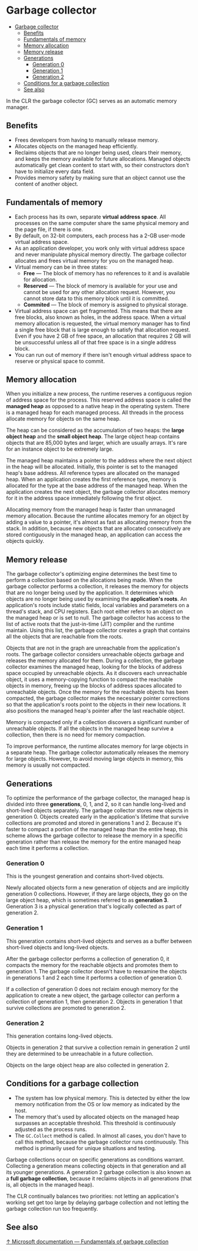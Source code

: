 # Garbage collector

- [Garbage collector](#garbage-collector)
  - [Benefits](#benefits)
  - [Fundamentals of memory](#fundamentals-of-memory)
  - [Memory allocation](#memory-allocation)
  - [Memory release](#memory-release)
  - [Generations](#generations)
    - [Generation 0](#generation-0)
    - [Generation 1](#generation-1)
    - [Generation 2](#generation-2)
  - [Conditions for a garbage collection](#conditions-for-a-garbage-collection)
  - [See also](#see-also)

In the CLR the garbage collector (GC) serves as an automatic memory manager.

## Benefits

- Frees developers from having to manually release memory.
- Allocates objects on the managed heap efficiently.
- Reclaims objects that are no longer being used, clears their memory, and keeps the memory available for future allocations. Managed objects automatically get clean content to start with, so their constructors don't have to initialize every data field.
- Provides memory safety by making sure that an object cannot use the content of another object.

## Fundamentals of memory

- Each process has its own, separate **virtual address space**. All processes on the same computer share the same physical memory and the page file, if there is one.
- By default, on 32-bit computers, each process has a 2-GB user-mode virtual address space.
- As an application developer, you work only with virtual address space and never manipulate physical memory directly. The garbage collector allocates and frees virtual memory for you on the managed heap.
- Virtual memory can be in three states:  
  - **Free** — The block of memory has no references to it and is available for allocation.
  - **Reserved** — The block of memory is available for your use and cannot be used for any other allocation request. However, you cannot store data to this memory block until it is committed.
  - **Commited** — The block of memory is assigned to physical storage.
- Virtual address space can get fragmented. This means that there are free blocks, also known as holes, in the address space. When a virtual memory allocation is requested, the virtual memory manager has to find a single free block that is large enough to satisfy that allocation request. Even if you have 2 GB of free space, an allocation that requires 2 GB will be unsuccessful unless all of that free space is in a single address block.
- You can run out of memory if there isn't enough virtual address space to reserve or physical space to commit.

## Memory allocation

When you initialize a new process, the runtime reserves a contiguous region of address space for the process. This reserved address space is called the **managed heap** as opposed to a native heap in the operating system. There is a managed heap for each managed process. All threads in the process allocate memory for objects on the same heap.

The heap can be considered as the accumulation of two heaps: the **large object heap** and the **small object heap**. The large object heap contains objects that are 85,000 bytes and larger, which are usually arrays. It's rare for an instance object to be extremely large.

The managed heap maintains a pointer to the address where the next object in the heap will be allocated. Initially, this pointer is set to the managed heap's base address. All reference types are allocated on the managed heap. When an application creates the first reference type, memory is allocated for the type at the base address of the managed heap. When the application creates the next object, the garbage collector allocates memory for it in the address space immediately following the first object.

Allocating memory from the managed heap is faster than unmanaged memory allocation. Because the runtime allocates memory for an object by adding a value to a pointer, it's almost as fast as allocating memory from the stack. In addition, because new objects that are allocated consecutively are stored contiguously in the managed heap, an application can access the objects quickly.

## Memory release

The garbage collector's optimizing engine determines the best time to perform a collection based on the allocations being made. When the garbage collector performs a collection, it releases the memory for objects that are no longer being used by the application. It determines which objects are no longer being used by examining the **application's roots**. An application's roots include static fields, local variables and parameters on a thread's stack, and CPU registers. Each root either refers to an object on the managed heap or is set to null. The garbage collector has access to the list of active roots that the just-in-time (JIT) compiler and the runtime maintain. Using this list, the garbage collector creates a graph that contains all the objects that are reachable from the roots.

Objects that are not in the graph are unreachable from the application's roots. The garbage collector considers unreachable objects garbage and releases the memory allocated for them. During a collection, the garbage collector examines the managed heap, looking for the blocks of address space occupied by unreachable objects. As it discovers each unreachable object, it uses a memory-copying function to compact the reachable objects in memory, freeing up the blocks of address spaces allocated to unreachable objects. Once the memory for the reachable objects has been compacted, the garbage collector makes the necessary pointer corrections so that the application's roots point to the objects in their new locations. It also positions the managed heap's pointer after the last reachable object.

Memory is compacted only if a collection discovers a significant number of unreachable objects. If all the objects in the managed heap survive a collection, then there is no need for memory compaction.

To improve performance, the runtime allocates memory for large objects in a separate heap. The garbage collector automatically releases the memory for large objects. However, to avoid moving large objects in memory, this memory is usually not compacted.

## Generations

To optimize the performance of the garbage collector, the managed heap is divided into three **generations**, 0, 1, and 2, so it can handle long-lived and short-lived objects separately. The garbage collector stores new objects in generation 0. Objects created early in the application's lifetime that survive collections are promoted and stored in generations 1 and 2. Because it's faster to compact a portion of the managed heap than the entire heap, this scheme allows the garbage collector to release the memory in a specific generation rather than release the memory for the entire managed heap each time it performs a collection.

### Generation 0

This is the youngest generation and contains short-lived objects.

Newly allocated objects form a new generation of objects and are implicitly generation 0 collections. However, if they are large objects, they go on the large object heap, which is sometimes referred to as **generation 3**. Generation 3 is a physical generation that's logically collected as part of generation 2.

### Generation 1

This generation contains short-lived objects and serves as a buffer between short-lived objects and long-lived objects.

After the garbage collector performs a collection of generation 0, it compacts the memory for the reachable objects and promotes them to generation 1. The garbage collector doesn't have to reexamine the objects in generations 1 and 2 each time it performs a collection of generation 0.

If a collection of generation 0 does not reclaim enough memory for the application to create a new object, the garbage collector can perform a collection of generation 1, then generation 2. Objects in generation 1 that survive collections are promoted to generation 2.

### Generation 2

This generation contains long-lived objects.

Objects in generation 2 that survive a collection remain in generation 2 until they are determined to be unreachable in a future collection.

Objects on the large object heap are also collected in generation 2.

## Conditions for a garbage collection

- The system has low physical memory. This is detected by either the low memory notification from the OS or low memory as indicated by the host.
- The memory that's used by allocated objects on the managed heap surpasses an acceptable threshold. This threshold is continuously adjusted as the process runs.
- The `GC.Collect` method is called. In almost all cases, you don't have to call this method, because the garbage collector runs continuously. This method is primarily used for unique situations and testing.

Garbage collections occur on specific generations as conditions warrant. Collecting a generation means collecting objects in that generation and all its younger generations. A generation 2 garbage collection is also known as a **full garbage collection**, because it reclaims objects in all generations (that is, all objects in the managed heap).

The CLR continually balances two priorities: not letting an application's working set get too large by delaying garbage collection and not letting the garbage collection run too frequently.

## See also

[↑ Microsoft documentation — Fundamentals of garbage collection](https://docs.microsoft.com/en-us/dotnet/standard/garbage-collection/fundamentals)

